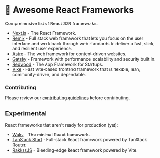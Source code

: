 # 🚀 Awesome React Frameworks

Comprehensive list of React SSR frameworks.

- [Next.js](https://nextjs.org) - The React Framework.
- [Remix](https://remix.run) - Full stack web framework that lets you focus on the user interface and work back through web standards to deliver a fast, slick, and resilient user experience.
- [Astro](https://astro.build) - The web framework for content-driven websites.
- [Gatsby](https://www.gatsbyjs.com) - Framework with performance, scalability and security built in.
- [Redwood](https://redwoodjs.com) - The App Framework for Startups.
- [Vike](https://vike.dev) - Fast Vite-based frontend framework that is flexible, lean, community-driven, and dependable.

### Contributing

Please review our [contributing guidelines](CONTRIBUTING.md) before contributing.

## Experimental

React frameworks that aren't ready for production (yet):

- [Waku](https://github.com/dai-shi/waku) - The minimal React framework.
- [TanStack Start](https://tanstack.com/start/latest) - Full-stack React framework powered by TanStack Router.
- [RakkasJS](https://github.com/rakkasjs/rakkasjs) - Bleeding-edge React framework powered by Vite.
